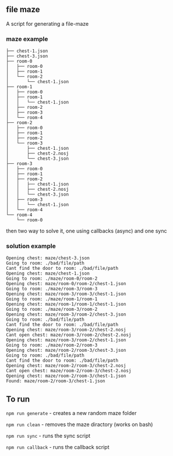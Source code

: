## file maze

A script for generating a file-maze

### maze example
```
├── chest-1.json
├── chest-3.json
├── room-0
│   ├── room-0
│   ├── room-1
│   └── room-2
│       └── chest-1.json
├── room-1
│   ├── room-0
│   ├── room-1
│   │   └── chest-1.json
│   ├── room-2
│   ├── room-3
│   └── room-4
├── room-2
│   ├── room-0
│   ├── room-1
│   ├── room-2
│   └── room-3
│       ├── chest-1.json
│       ├── chest-2.nosj
│       └── chest-3.json
├── room-3
│   ├── room-0
│   ├── room-1
│   ├── room-2
│   │   ├── chest-1.json
│   │   ├── chest-2.nosj
│   │   └── chest-3.json
│   ├── room-3
│   │   └── chest-1.json
│   └── room-4
└── room-4
    └── room-0
```

then two way to solve it, one using callbacks (async) and one sync

### solution example

```
Opening chest: maze/chest-3.json
Going to room: ./bad/file/path
Cant find the door to room: ./bad/file/path
Opening chest: maze/chest-1.json
Going to room: ./maze/room-0/room-2
Opening chest: maze/room-0/room-2/chest-1.json
Going to room: ./maze/room-3/room-3
Opening chest: maze/room-3/room-3/chest-1.json
Going to room: ./maze/room-1/room-1
Opening chest: maze/room-1/room-1/chest-1.json
Going to room: ./maze/room-3/room-2
Opening chest: maze/room-3/room-2/chest-3.json
Going to room: ./bad/file/path
Cant find the door to room: ./bad/file/path
Opening chest: maze/room-3/room-2/chest-2.nosj
Cant open chest: maze/room-3/room-2/chest-2.nosj
Opening chest: maze/room-3/room-2/chest-1.json
Going to room: ./maze/room-2/room-3
Opening chest: maze/room-2/room-3/chest-3.json
Going to room: ./bad/file/path
Cant find the door to room: ./bad/file/path
Opening chest: maze/room-2/room-3/chest-2.nosj
Cant open chest: maze/room-2/room-3/chest-2.nosj
Opening chest: maze/room-2/room-3/chest-1.json
Found: maze/room-2/room-3/chest-1.json
```

## To run

`npm run generate` - creates a new random maze folder

`npm run clean` - removes the maze diractory (works on bash)

`npm run sync` - runs the sync script

`npm run callback` - runs the callback script
